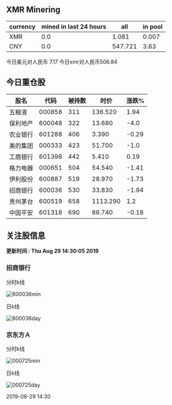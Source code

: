## XMR Minering

|currency|mined in last 24 hours|all|in pool|
|---|---|---|---|
|XMR|0.0|1.081|0.007|
|CNY|0.0|547.721|3.63|

今日美元对人民币 7.17	今日xmr对人民币506.84


## 今日重仓股 

|股名|代码|被持数|时价|涨跌%|
|---|---|---|---|---|
|五粮液|000858|311|136.520|1.94|
|保利地产|600048|322|13.680|-4.0|
|农业银行|601288|406|3.390|-0.29|
|美的集团|000333|423|51.700|-1.0|
|工商银行|601398|442|5.410|0.19|
|格力电器|000651|504|54.540|-1.41|
|伊利股份|600887|519|28.970|-1.73|
|招商银行|600036|530|33.830|-1.94|
|贵州茅台|600519|658|1113.290|1.2|
|中国平安|601318|690|86.740|-0.18|

## 关注股信息
**更新时间 : Thu Aug 29 14:30:05 2019**
### 招商银行 
分时k线

![600036min](http://image.sinajs.cn/newchart/min/n/sh600036.gif)

日k线

![600036day](http://image.sinajs.cn/newchart/daily/n/sh600036.gif)

### 京东方Ａ 
分时k线

![000725min](http://image.sinajs.cn/newchart/min/n/sz000725.gif)

日k线

![000725day](http://image.sinajs.cn/newchart/daily/n/sz000725.gif)

2019-08-29 14:30